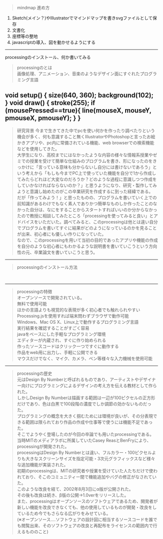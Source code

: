 >mindmap
>進め方
1. Sketch(メイン？)やIllustratorでマインドマップを書きsvgファイルとして保存
1. 文書化
1. 座標等の整地
1. javascriptの導入、図を動かせるようにする
---
processingのインストール、何か書いてみる  

>processingのとは  
画像処理、アニメーション、音楽のようなデザイン面にすぐれたプログラミング言語

void setup() {
  size(640, 360);
  background(102);
}
void draw() {
  stroke(255);
  if (mousePressed==true){
    line(mouseX, mouseY, pmouseX, pmouseY);
  }
}
---
>研究背景
今まで生きてきた中でpcを使い何かを作ったり調べたりという機会が多く、何も意識すること無くIllustratorやPhotoshopと言ったお絵かきアプリや、pc内に常備されている機能、web browserでの検索機能などを使用してきた。  
大学生になり、高校までにはなかったような内容の様々な情報系授業やゼミでの授業を受けて簡単な仕組みのプログラムを書き、形になったのをきっかけに「言っている意味も分からないし自分には書けないであろう」という考えから「もしも今までPC上で使っていた機能を自分で1から作成してみたらどれほど大変なのだろうか？どのような過程に意識しつつ作成をしていかなければならないのか？」と思うようになり、研究・製作してみようと意識し始めたのがこの卒業研究を作成するに到った経緯である。  
だが「作ってみよう！」と思ったものの、プログラムを書いていく上での前知識があるわけでもなく素人でありかつ簡単なものしか作ったことのなかった自分は、なにをすることからスタートすればいいのか分からなかったので教授に相談してみたところ「processingを使ってみると良い」とアドバイスをいただいた。調べてみると、このprocessingは他とは違い自分でプログラムを書いてすぐに結果がどのようになっているのかを見ることが出来、初心者にも優しい作りになっていた。  
なので、このprocessingを用いて当初の目的であったアプリや機能の作成を自分のような初心者にもわかるような説明書を書いていこうという方向性の元、卒業論文を書いていこうと思う。  

---
>processingのインストール方法
<br>


---
>processingの特徴  
オープンソースで開発されている。  
無料で使用可能  
ほかの言語よりも視覚的な表現が多く初心者でも触れられやすい  
Processing.jsを使用すれば端末問わずブラウザで動作可能  
Windows、Mac OS X、Linux上で動作するプログラミング言語  
実行結果を確認することがすごく容易  
javaをベースにした手軽なプログラミング環境  
エディターが内蔵され、すぐに作り始められる  
作ったソースコードはクリック一つですぐに動作する  
作品をweb用に出力し、手軽に公開できる  
マウスだけでなく、マイク、カメラ、ペン等様々な入力機械を使用可能  
---
>processingの歴史  
元はDesign By Numberと呼ばれるものであり、アーティストやデザイナー向けにプログラミングによるデザインの考え方を伝える教材として作られた。  
しかしDesign By Numberは描画する範囲は一辺が100ピクセルの正方形だけであり、色は白黒で100段階の濃度でしか調節の効かないものだった。  
プログラミングの概念を大きく掴むためには環境が良いが、その分表現できる範囲は限られており作品の作成や仕事等で使うには機能不足であった。  
そこでようやく登場したのが今回の卒論でも用いたprocessingである。  
当時MITのメディアラボに所属していたCasey ReasとBenFryにより、processingが開発された。  
processingはDesign By Numberとは違い、フルカラー・100ピクセルよりも大きなスクリーンサイズを指定可能・3次元グラフィックスなど様々な追加機能が実装された。  
初期のprocessingは、MITの研究者や授業を受けていた人たちだけで使われており、そこのコミュニティー間で機能追加やバグの修正がなされていた。  
このような改良を経て、2002年8月3日にα版が公開された。  
その後も改良は続き、β版の公開→1.0verをリリースした。  
また、processingはオープンソースのソフトウェアであるため、開発者が新しい機能を改良できなくても、他の使用しているものが開発・改良をしているため今でもさらなる広がりをみせている。  
(※オープンソース‥‥ソフトウェアの設計図に相当するソースコードを誰でも閲覧出来、そのソフトウェアの改良と再配布をライセンスの範囲内で行えるもののこと)

